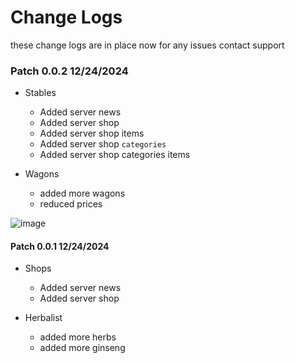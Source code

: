 # Change Logs 

these change logs are in place now for any issues contact support

### Patch 0.0.2 12/24/2024

- Stables
  - Added server news
  - Added server shop
  - Added server shop items
  - Added server shop `categories`
  - Added server shop categories items

- Wagons
  - added more wagons
  - reduced prices  

![image](https://raw.githubusercontent.com/WSroleplay/wsrp-launcher-assets/main/change-logs-imgs/0.0.2.jpg)

#### Patch 0.0.1 12/24/2024

- Shops
  - Added server news
  - Added server shop
  
- Herbalist
  - added more herbs
  - added more ginseng
